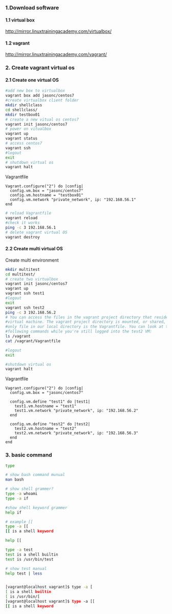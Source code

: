 ### 1.Download software

#### 1.1 virtual box

http://mirror.linuxtrainingacademy.com/virtualbox/

#### 1.2 vagrant

http://mirror.linuxtrainingacademy.com/vagrant/

### 2. Create vagrant virtual os

#### 2.1 Create one virtual OS

```bash
#add new box to virtualbox
vagrant box add jasonc/centos7
#create virtualbox client folder
mkdir shellclass
cd shellclass/
mkdir testbox01
# create a new vitual os centos7
vagrant init jasonc/centos7
# power on vitualbox
vagrant up
vagrant status
# access centos7
vagrant ssh
#logout 
exit
# shutdown virtual os
vagrant halt


```

Vagrantfile

```Vagrantfile
Vagrant.configure("2") do |config|
  config.vm.box = "jasonc/centos7"
  config.vm.hostname = "testbox01"
  config.vm.network "private_network", ip: "192.168.56.1"
end
```

```bash
# reload Vagrantfile
vagrant reload
#check it works
ping -c 3 192.168.56.1
# delete vagrant virtual OS
vagrant destroy
```



#### 2.2 Create multi virtual OS

Create multi environment

```bash
mkdir multitest
cd multitest/
# create two virtualbox
vagrant init jasonc/centos7
vagrant up
vagrant ssh test1
#logout
exit
vagrant ssh test2
ping -c 3 192.168.56.2
# You can access the files in the vagrant project directory that resides on your local machine inside the
#virtual machine. The vagrant project directory is mounted, or shared, via the /vagrant directory. The
#only file in our local directory is the Vagrantfile. You can look at the file from within the vm. Run the
#following commands while you're still logged into the test2 VM:
ls /vagrant
cat /vagrant/Vagrantfile

#logout
exit

#shutdown virtual os
vagrant halt
```



Vagrantfile

```Vagrantfile
Vagrant.configure("2") do |config|
  config.vm.box = "jasonc/centos7"
  
  config.vm.define "test1" do |test1|
    test1.vm.hostname = "test1"
    test1.vm.network "private_network", ip: "192.168.56.2"
  end

  config.vm.define "test2" do |test2|
    test2.vm.hostname = "test2"
    test2.vm.network "private_network", ip: "192.168.56.3"
  end
end
```

### 3. basic command

```bash
type

# show bash command munual
man bash

# show shell grammer?
type -a whoami
type -a if

#show shell keyword grammer
help if

# example [[
type -a [[
[[ is a shell keyword

help [[

type -a test
test is a shell builtin
test is /usr/bin/test

# show test manual
help test | less


[vagrant@localhost vagrant]$ type -a [
[ is a shell builtin
[ is /usr/bin/[
[vagrant@localhost vagrant]$ type -a [[
[[ is a shell keyword
```



